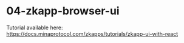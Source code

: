 # 04-zkapp-browser-ui

Tutorial available here: https://docs.minaprotocol.com/zkapps/tutorials/zkapp-ui-with-react
